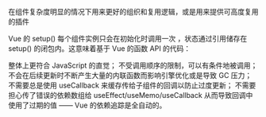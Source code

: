 在组件复杂度明显的情况下用来更好的组织和复用逻辑，或是用来提供可高度复用的插件

Vue 的 setup() 每个组件实例只会在初始化时调用一次 ，状态通过引用储存在 setup() 的闭包内。这意味着基于 Vue 的函数 API 的代码：

整体上更符合 JavaScript 的直觉；
不受调用顺序的限制，可以有条件地被调用；
不会在后续更新时不断产生大量的内联函数而影响引擎优化或是导致 GC 压力；
不需要总是使用 useCallback 来缓存传给子组件的回调以防止过度更新；
不需要担心传了错误的依赖数组给 useEffect/useMemo/useCallback 从而导致回调中使用了过期的值 —— Vue 的依赖追踪是全自动的。